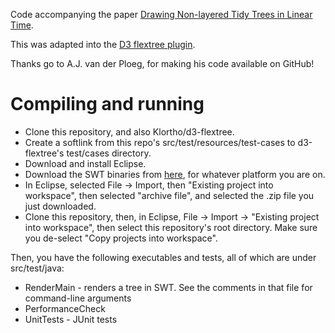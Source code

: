 Code accompanying the paper [Drawing Non-layered Tidy Trees in Linear 
Time](http://oai.cwi.nl/oai/asset/21856/21856B.pdf).

This was adapted into the [D3 flextree plugin](https://github.com/Klortho/d3-flextree).

Thanks go to A.J. van der Ploeg, for making his code available on GitHub!




# Compiling and running

* Clone this repository, and also Klortho/d3-flextree.
* Create a softlink from this repo's src/test/resources/test-cases to
  d3-flextree's test/cases directory.
* Download and install Eclipse.
* Download the SWT binaries from [here](https://www.eclipse.org/swt/), 
  for whatever platform you are on.
* In Eclipse, selected File -> Import, then "Existing project into workspace", then
  selected "archive file", and selected the .zip file you just downloaded.
* Clone this repository, then, in Eclipse, File -> Import -> "Existing project into
  workspace", then select this repository's root directory. Make sure you de-select
  "Copy projects into workspace".

Then, you have the following executables and tests, all of which are under
src/test/java:

* RenderMain - renders a tree in SWT. See the comments in that file for command-line
  arguments
* PerformanceCheck
* UnitTests - JUnit tests
